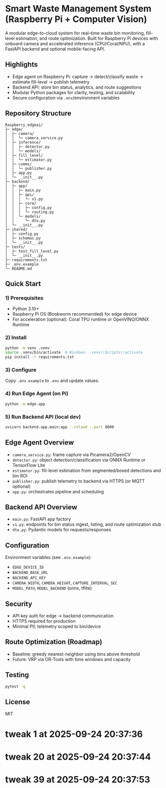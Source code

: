 # Smart Waste Management System (Raspberry Pi + Computer Vision)

A modular edge-to-cloud system for real-time waste bin monitoring, fill-level estimation, and route optimization. Built for Raspberry Pi devices with onboard camera and accelerated inference (CPU/Coral/NPU), with a FastAPI backend and optional mobile-facing API.

## Highlights
- Edge agent on Raspberry Pi: capture → detect/classify waste → estimate fill-level → publish telemetry
- Backend API: store bin status, analytics, and route suggestions
- Modular Python packages for clarity, testing, and scalability
- Secure configuration via `.env`/environment variables

## Repository Structure
```
Raspberry_edgeai/
├─ edge/
│  ├─ camera/
│  │  └─ camera_service.py
│  ├─ inference/
│  │  ├─ detector.py
│  │  └─ models/
│  ├─ fill_level/
│  │  └─ estimator.py
│  ├─ comms/
│  │  └─ publisher.py
│  ├─ app.py
│  └─ __init__.py
├─ backend/
│  ├─ app/
│  │  ├─ main.py
│  │  ├─ api/
│  │  │  └─ v1.py
│  │  ├─ core/
│  │  │  ├─ config.py
│  │  │  └─ routing.py
│  │  └─ models/
│  │     └─ dto.py
│  └─ __init__.py
├─ shared/
│  ├─ config.py
│  ├─ schemas.py
│  └─ __init__.py
├─ tests/
│  ├─ test_fill_level.py
│  └─ __init__.py
├─ requirements.txt
├─ .env.example
└─ README.md
```

## Quick Start

### 1) Prerequisites
- Python 3.10+
- Raspberry Pi OS (Bookworm recommended) for edge device
- For acceleration (optional): Coral TPU runtime or OpenVINO/ONNX Runtime

### 2) Install
```bash
python -m venv .venv
source .venv/bin/activate  # Windows: .venv\\Scripts\\activate
pip install -r requirements.txt
```

### 3) Configure
Copy `.env.example` to `.env` and update values.

### 4) Run Edge Agent (on Pi)
```bash
python -m edge.app
```

### 5) Run Backend API (local dev)
```bash
uvicorn backend.app.main:app --reload --port 8000
```

## Edge Agent Overview
- `camera_service.py`: frame capture via Picamera2/OpenCV
- `detector.py`: object detection/classification via ONNX Runtime or TensorFlow Lite
- `estimator.py`: fill-level estimation from segmented/boxed detections and bin ROI
- `publisher.py`: publish telemetry to backend via HTTPS (or MQTT optional)
- `app.py`: orchestrates pipeline and scheduling

## Backend API Overview
- `main.py`: FastAPI app factory
- `v1.py`: endpoints for bin status ingest, listing, and route optimization stub
- `dto.py`: Pydantic models for requests/responses

## Configuration
Environment variables (see `.env.example`):
- `EDGE_DEVICE_ID`
- `BACKEND_BASE_URL`
- `BACKEND_API_KEY`
- `CAMERA_WIDTH`, `CAMERA_HEIGHT`, `CAPTURE_INTERVAL_SEC`
- `MODEL_PATH`, `MODEL_BACKEND` (onnx, tflite)

## Security
- API key auth for edge → backend communication
- HTTPS required for production
- Minimal PII; telemetry scoped to bin/device

## Route Optimization (Roadmap)
- Baseline: greedy nearest-neighbor using bins above threshold
- Future: VRP via OR-Tools with time windows and capacity

## Testing
```bash
pytest -q
```

## License
MIT



# tweak 1 at 2025-09-24 20:37:36

# tweak 20 at 2025-09-24 20:37:44

# tweak 39 at 2025-09-24 20:37:53
















